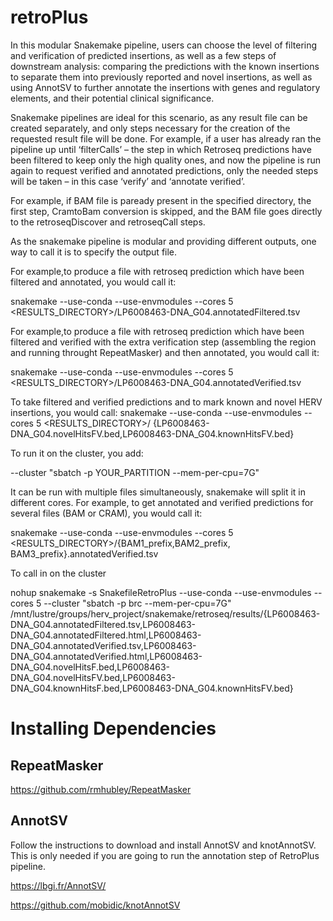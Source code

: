 # retroPlus

In this modular Snakemake pipeline, users can choose the level of filtering and verification of predicted insertions, as well as a few steps of downstream analysis: comparing the predictions with the known insertions to separate them into previously reported and novel insertions, as well as using AnnotSV to further annotate the insertions with genes and regulatory elements, and their potential clinical significance.


Snakemake pipelines are ideal for this scenario, as any result file can be created separately, and only steps necessary for the creation of the requested result file will be done. For example, if a user has already ran the pipeline up until ‘filterCalls’ – the step in which Retroseq predictions have been filtered to keep only the high quality ones, and now the pipeline is run again to request verified and annotated predictions, only the needed steps will be taken – in this case ‘verify’ and ‘annotate verified’. 

For example, if BAM file is paready present in the specified directory, the first step, CramtoBam conversion is skipped, and the BAM file goes directly to the retroseqDiscover and retroseqCall steps. 




As the snakemake pipeline is modular and providing different outputs, one way to call it is to specify the output file.  

For example,to produce a file with retroseq prediction which have been filtered and annotated, you would call it:

snakemake --use-conda --use-envmodules --cores 5 <RESULTS_DIRECTORY>/LP6008463-DNA_G04.annotatedFiltered.tsv


For example,to produce a file with retroseq prediction which have been filtered and verified with the extra verification step (assembling the region and running throught RepeatMasker) and then annotated, you would call it:

snakemake --use-conda --use-envmodules --cores 5 <RESULTS_DIRECTORY>/LP6008463-DNA_G04.annotatedVerified.tsv


To take filtered and verified predictions and to mark known and novel HERV insertions, you would call:
snakemake --use-conda --use-envmodules --cores 5 <RESULTS_DIRECTORY>/ {LP6008463-DNA_G04.novelHitsFV.bed,LP6008463-DNA_G04.knownHitsFV.bed}

To run it on the cluster, you add:
 
--cluster "sbatch -p YOUR_PARTITION --mem-per-cpu=7G"

It can be run with multiple files simultaneously, snakemake will split it in different cores. For example, to get annotated and verified predictions for several files (BAM or CRAM), you would call it:

snakemake --use-conda --use-envmodules --cores 5 <RESULTS_DIRECTORY>/{BAM1_prefix,BAM2_prefix, BAM3_prefix}.annotatedVerified.tsv

To call in on the cluster

nohup snakemake -s SnakefileRetroPlus --use-conda --use-envmodules --cores 5 --cluster "sbatch -p brc --mem-per-cpu=7G" /mnt/lustre/groups/herv_project/snakemake/retroseq/results/{LP6008463-DNA_G04.annotatedFiltered.tsv,LP6008463-DNA_G04.annotatedFiltered.html,LP6008463-DNA_G04.annotatedVerified.tsv,LP6008463-DNA_G04.annotatedVerified.html,LP6008463-DNA_G04.novelHitsF.bed,LP6008463-DNA_G04.novelHitsFV.bed,LP6008463-DNA_G04.knownHitsF.bed,LP6008463-DNA_G04.knownHitsFV.bed}


# Installing Dependencies

## RepeatMasker
https://github.com/rmhubley/RepeatMasker


## AnnotSV 
Follow the instructions to download and install AnnotSV and knotAnnotSV.  This is only needed if you are going to run the annotation step of RetroPlus pipeline.  

https://lbgi.fr/AnnotSV/

https://github.com/mobidic/knotAnnotSV


